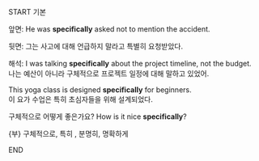 START
기본

앞면:
He was **specifically** asked not to mention the accident.

뒷면:
그는 사고에 대해 언급하지 말라고 특별히 요청받았다.

해석:
I was talking **specifically** about the project timeline, not the budget.  
나는 예산이 아니라 구체적으로 프로젝트 일정에 대해 말하고 있었어.

This yoga class is designed **specifically** for beginners.  
이 요가 수업은 특히 초심자들을 위해 설계되었다.

구체적으로 어떻게 좋은가요?
How is it nice **specifically**?

{부} 구체적으로, 특히 , 분명히, 명확하게
<!--ID: 1746523999870-->
END